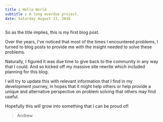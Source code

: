 ```yaml
---
title : Hello World
subtitle : A long overdue project.
date: Saturday August 13, 2016
---
```


So as the title implies, this is my first blog post.

Over the years, I've noticed that most of the times I encountered problems, I turned to blog posts to provide me with the insight needed to solve these problems.

Naturally, I figured it was due time to give back to the community in any way that
I could. And so kicked off my massive site rewrite which included planning for
this blog.

I will try to update this with relevant information that I find in my
development journey, in hopes that it might help others or help provide
a unique and alternative perspective on problem solving that others may find
useful.

Hopefully this will grow into something that I can be proud of!

> Andrew
